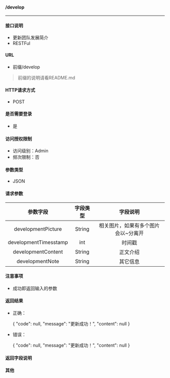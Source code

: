 #### /develop
---------------------------

#### 接口说明
- 更新团队发展简介
- RESTFul

#### URL
- 前缀/develop

>前缀的说明请看README.md

#### HTTP请求方式
- POST

#### 是否需要登录
- 是

#### 访问授权限制
- 访问级别：Admin
- 频次限制：否

#### 参数类型
- JSON

#### 请求参数
|参数字段|字段类型|字段说明|
|:----------:|:--------:|:---------:|
| developmentPicture  |  String |  相关图片，如果有多个图片会以~分离开 |
| developmentTimesstamp| int | 时间戳 |
| developmentContent|String|正文介绍|
| developmentNote|String|其它信息|

#### 注意事项
- 成功即返回输入的参数

#### 返回结果
- 正确：

    {
      "code": null,
      "message": "更新成功！",
      "content": null
    }

- 错误：

    {
      "code": null,
      "message": "更新成功！",
      "content": null
    }


#### 返回字段说明

#### 其他